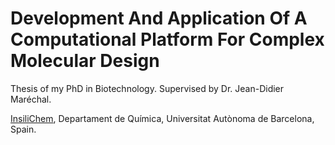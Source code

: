 # Development And Application Of A Computational Platform For Complex Molecular Design

Thesis of my PhD in Biotechnology. Supervised by Dr. Jean-Didier Maréchal.

[InsiliChem](https://github.com/insilichem),
Departament de Química,
Universitat Autònoma de Barcelona,
Spain.